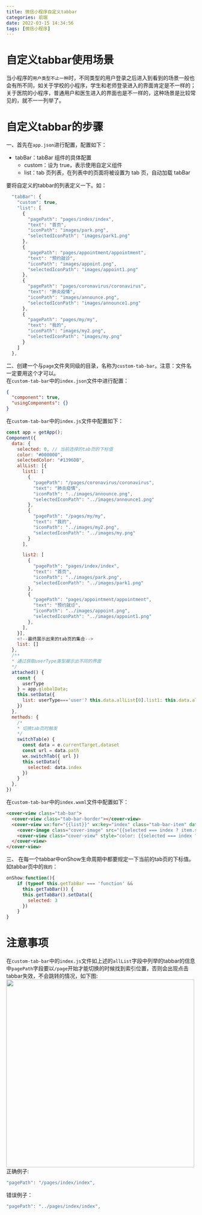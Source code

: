```yaml
---
title: 微信小程序自定义tabbar
categories: 前端
date: 2022-03-15 14:34:56
tags: [微信小程序]
---
```

<script type="text/javascript" src="/js/bai.js"></script>

# 自定义tabbar使用场景
当小程序的`用户类型不止一种`时，不同类型的用户登录之后进入到看到的场景一般也会有所不同，如关于学校的小程序，学生和老师登录进入的界面肯定是不一样的；关于医院的小程序，普通用户和医生进入的界面也是不一样的，这种场景是比较常见的，就不一一列举了。
<!-- more -->
# 自定义tabbar的步骤
一、首先在`app.json`进行配置，配置如下：
- tabBar：tabBar 组件的具体配置
    - custom：设为 true，表示使用自定义组件
    - list：tab 页列表，在列表中的页面将被设置为 tab 页，自动加载 tabBar

要将自定义的tabbar的列表定义一下。如：  
```js
  "tabBar": {
    "custom": true,
    "list": [
      {
        "pagePath": "pages/index/index",
        "text": "首页",
        "iconPath": "images/park.png",
        "selectedIconPath": "images/park1.png"
      },
      {
        "pagePath": "pages/appointment/appointment",
        "text": "预约就诊",
        "iconPath": "images/appoint.png",
        "selectedIconPath": "images/appoint1.png"
      },
      {
        "pagePath": "pages/coronavirus/coronavirus",
        "text": "肺炎疫情",
        "iconPath": "images/announce.png",
        "selectedIconPath": "images/announce1.png"
      },
      {
        "pagePath": "pages/my/my",
        "text": "我的",
        "iconPath": "images/my2.png",
        "selectedIconPath": "images/my.png"
      }
    ]
  },
```


二、创建一个与`page`文件夹同级的目录，名称为`custom-tab-bar`。注意：文件名一定要用这个才可以。  
在`custom-tab-bar`中的`index.json`文件中进行配置：   
```json
{
  "component": true,
  "usingComponents": {}
}
```
在`custom-tab-bar`中的`index.js`文件中配置如下：
```js
const app = getApp();
Component({
  data: {
    selected: 0, // 当前选择的tab页的下标值
    color: "#000000",
    selectedColor: "#1396DB",
    allList: [{
      list1: [
        {
          "pagePath": "/pages/coronavirus/coronavirus",
          "text": "肺炎疫情",
          "iconPath": "../images/announce.png",
          "selectedIconPath": "../images/announce1.png"
        },
        {
          "pagePath": "/pages/my/my",
          "text": "我的",
          "iconPath": "../images/my2.png",
          "selectedIconPath": "../images/my.png"
        }
      ],

      list2: [
        {
          "pagePath": "pages/index/index",
          "text": "首页",
          "iconPath": "../images/park.png",
          "selectedIconPath": "../images/park1.png"
        },
        {
          "pagePath": "pages/appointment/appointment",
          "text": "预约就诊",
          "iconPath": "../images/appoint.png",
          "selectedIconPath": "../images/appoint1.png"
        },
      ],
    }],
    <!--最终展示出来的tab页的集合-->
    list: []
  },
  /**
  * 通过获取userType类型展示出不同的界面
  */
  attached() {
    const {
      userType
    } = app.globalData;
    this.setData({
      list: userType==='user'? this.data.allList[0].list1: this.data.allList[0].list2
    })
  },
  methods: {
    /*
    * 切换tab页时触发
    */
    switchTab(e) {
      const data = e.currentTarget.dataset
      const url = data.path
      wx.switchTab({ url })
      this.setData({
        selected: data.index
      })
    }
  },
})
```
在`custom-tab-bar`中的`index.wxml`文件中配置如下：
```html
<cover-view class="tab-bar">
  <cover-view class="tab-bar-border"></cover-view>
  <cover-view wx:for="{{list}}" wx:key="index" class="tab-bar-item" data-path="{{item.pagePath}}" data-index="{{index}}" bindtap="switchTab">
    <cover-image class="cover-image" src="{{selected === index ? item.selectedIconPath : item.iconPath}}"></cover-image>
    <cover-view class="cover-view" style="color: {{selected === index ? selectedColor : color}}">{{item.text}}</cover-view>
  </cover-view>
</cover-view>
```

三、 在每一个tabbar中onShow生命周期中都要规定一下当前的tab页的下标值。如tabbar页中的`我的`：  
```js
onShow:function(){
    if (typeof this.getTabBar === 'function' &&
      this.getTabBar()) {
      this.getTabBar().setData({
        selected: 3
      })
    }
}
```


# 注意事项
在`custom-tab-bar`中的`index.js`文件如上述的`allList`字段中列举的tabbar的信息中`pagePath`字段要以`/page`开始才能切换的时候找到索引位置，否则会出现点击tabbar失效，不会跳转的情况，如下图:
<img src='/微信小程序自定义tabbar/0.png' height='500'/>
正确例子:  
```js
"pagePath": "/pages/index/index",
```
错误例子：
```js
"pagePath": "../pages/index/index",
```